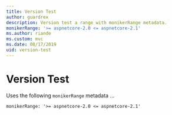 ```yaml
---
title: Version Test
author: guardrex
description: Version test a range with monikerRange metadata.
monikerRange: '>= aspnetcore-2.0 <= aspnetcore-2.1'
ms.author: riande
ms.custom: mvc
ms.date: 08/17/2019
uid: version-test
---
```

# Version Test

Uses the following `monikerRange` metadata ...

```
monikerRange: '>= aspnetcore-2.0 <= aspnetcore-2.1'
```
